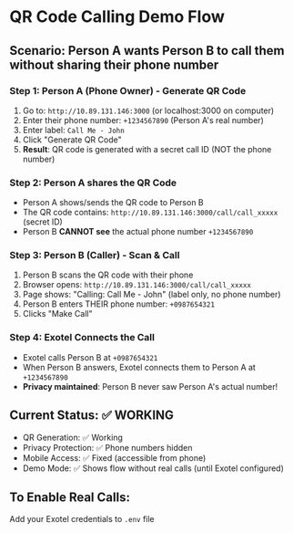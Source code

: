 # QR Code Calling Demo Flow

## Scenario: Person A wants Person B to call them without sharing their phone number

### Step 1: Person A (Phone Owner) - Generate QR Code
1. Go to: `http://10.89.131.146:3000` (or localhost:3000 on computer)
2. Enter their phone number: `+1234567890` (Person A's real number)
3. Enter label: `Call Me - John`
4. Click "Generate QR Code"
5. **Result**: QR code is generated with a secret call ID (NOT the phone number)

### Step 2: Person A shares the QR Code
- Person A shows/sends the QR code to Person B
- The QR code contains: `http://10.89.131.146:3000/call/call_xxxxx` (secret ID)
- Person B **CANNOT see** the actual phone number `+1234567890`

### Step 3: Person B (Caller) - Scan & Call
1. Person B scans the QR code with their phone
2. Browser opens: `http://10.89.131.146:3000/call/call_xxxxx`
3. Page shows: "Calling: Call Me - John" (label only, no phone number)
4. Person B enters THEIR phone number: `+0987654321`
5. Clicks "Make Call"

### Step 4: Exotel Connects the Call
- Exotel calls Person B at `+0987654321`
- When Person B answers, Exotel connects them to Person A at `+1234567890`
- **Privacy maintained**: Person B never saw Person A's actual number!

## Current Status: ✅ WORKING
- QR Generation: ✅ Working
- Privacy Protection: ✅ Phone numbers hidden
- Mobile Access: ✅ Fixed (accessible from phone)
- Demo Mode: ✅ Shows flow without real calls (until Exotel configured)

## To Enable Real Calls:
Add your Exotel credentials to `.env` file